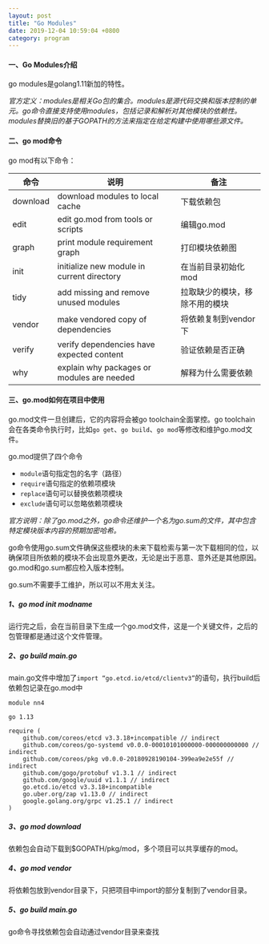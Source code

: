 ```yaml
---
layout: post
title: "Go Modules"
date: 2019-12-04 10:59:04 +0800
category: program
---
```


#### 一、Go Modules介绍

go modules是golang1.11新加的特性。

*官方定义：modules是相关Go包的集合。modules是源代码交换和版本控制的单元。go命令直接支持使用modules，包括记录和解析对其他模块的依赖性。modules替换旧的基于GOPATH的方法来指定在给定构建中使用哪些源文件。*
<!--more-->
#### 二、go mod命令

go mod有以下命令：

| 命令     | 说明                                       | 备注                           |
| -------- | ------------------------------------------ | ------------------------------ |
| download | download modules to local cache            | 下载依赖包                     |
| edit     | edit go.mod from tools or scripts          | 编辑go.mod                     |
| graph    | print module requirement graph             | 打印模块依赖图                 |
| init     | initialize new module in current directory | 在当前目录初始化mod            |
| tidy     | add missing and remove unused modules      | 拉取缺少的模块，移除不用的模块 |
| vendor   | make vendored copy of dependencies         | 将依赖复制到vendor下           |
| verify   | verify dependencies have expected content  | 验证依赖是否正确               |
| why      | explain why packages or modules are needed | 解释为什么需要依赖             |

#### 三、go.mod如何在项目中使用

go.mod文件一旦创建后，它的内容将会被go toolchain全面掌控。go toolchain会在各类命令执行时，比如`go get`、`go build`、`go mod`等修改和维护go.mod文件。

go.mod提供了四个命令

- `module`语句指定包的名字（路径）
- `require`语句指定的依赖项模块
- `replace`语句可以替换依赖项模块
- `exclude`语句可以忽略依赖项模块

*官方说明：除了go.mod之外，go命令还维护一个名为go.sum的文件，其中包含特定模块版本内容的预期加密哈希。*

go命令使用go.sum文件确保这些模块的未来下载检索与第一次下载相同的位，以确保项目所依赖的模块不会出现意外更改，无论是出于恶意、意外还是其他原因。go.mod和go.sum都应检入版本控制。

go.sum不需要手工维护，所以可以不用太关注。

##### 1、go mod init modname

运行完之后，会在当前目录下生成一个go.mod文件，这是一个关键文件，之后的包管理都是通过这个文件管理。

##### 2、go build main.go

main.go文件中增加了`import “go.etcd.io/etcd/clientv3”`的语句，执行build后依赖包记录在go.mod中

```
module nn4

go 1.13

require (
	github.com/coreos/etcd v3.3.18+incompatible // indirect
	github.com/coreos/go-systemd v0.0.0-00010101000000-000000000000 // indirect
	github.com/coreos/pkg v0.0.0-20180928190104-399ea9e2e55f // indirect
	github.com/gogo/protobuf v1.3.1 // indirect
	github.com/google/uuid v1.1.1 // indirect
	go.etcd.io/etcd v3.3.18+incompatible
	go.uber.org/zap v1.13.0 // indirect
	google.golang.org/grpc v1.25.1 // indirect
)
```

##### 3、go mod download

依赖包会自动下载到$GOPATH/pkg/mod，多个项目可以共享缓存的mod。

##### 4、go mod vendor

将依赖包放到vendor目录下，只把项目中import的部分复制到了vendor目录。

##### 5、go build main.go

go命令寻找依赖包会自动通过vendor目录来查找